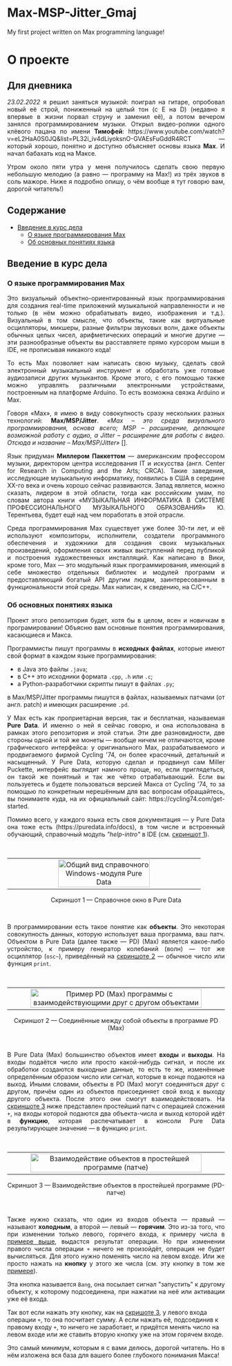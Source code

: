 # Max-MSP-Jitter_Gmaj
 My first project written on Max programming language!

<h1>О проекте</h1>
<h2>Для дневника</h2>
<p align="justify"><i>23.02.2022</i> я решил заняться музыкой: поиграл на гитаре, опробовал новый её строй, пониженный на целый тон (с E на D) (недавно я впервые в жизни порвал струну и заменил её), а потом вечером занялся программированием музыки. Открыл видео-ролики одного клёвого пацана по имени <b>Тимофей</b>: https://www.youtube.com/watch?v=eL2HaA0S0JQ&list=PL32i_iv4dLiyoksnO-GVAEsFuGddR4RCT — который хорошо, понятно и доступно объясняет основы языка <b>Max</b>. И начал бабахать код на Максе.</p>

<p align="justify">Утром около пяти утра у меня получилось сделать свою первую небольшую мелодию (а равно — программу на Max!) из трёх звуков в соль мажоре. Ниже я подробно опишу, о чём вообще я тут говорю вам, дорогой читатель!)</p>

<h2>Содержание</h2>
<p align="justify">
<ul>
 <li><a href="#theory">Введение в курс дела</a>
  <ul>
   <li><a href="#max">О языке программирования Max</a></li>
   <li><a href="#terms">Об основных понятиях языка</a></li>
  </ul>
 </li>
</ul>
</p>

<h2 name="theory">Введение в курс дела</h2>
<h3 name="max">О языке программирования Max</h3>
<p align="justify">Это визуальный объектно-ориентированный язык программирования для создания real-time приложений музыкальной направленности и не только (в нём можно обрабатывать видео, изображения и т.д.). Визуальный в том смысле, что объекты, такие как виртуальные осцилляторы, микшеры, разные фильтры звуковых волн, даже объекты обычных целых чисел, арифметических операций и многие другие — эти разнообразные объекты вы расставляете прямо курсором мыши в IDE, не прописывая никакого кода!</p>

<p align="justify">То есть Max позволяет нам написать свою музыку, сделать свой электронный музыкальный инструмент и обработать уже готовые аудиозаписи других музыкантов. Кроме этого, с его помощью также можно управлять различными электронными устройствами, построенным на платформе Arduino. То есть возможна связка Arduino и Max.</p>

<p align="justify">Говоря «Max», я имею в виду совокупность сразу нескольких разных технологий: <b>Max/MSP/Jitter</b>. <i>«Max – это среда визуального программирования, основа всего; MSP – расширение, делающее возможной работу с аудио, а Jitter – расширение для работы с видео. Отсюда и название – Max/MSP/Jitter»</i> [].</p>

<p align="justify">Язык придуман <b>Миллером Паккеттом</b> — американским профессором музыки, директором центра исследования IT и искусства (англ. Center for Research in Computing and the Arts; CRCA). Такие заведения, исследующие музыкальную информатику, появились в США в середине XX-го века и очень хорошо сейчас развиваются. Запад является, можно сказать, лидером в этой области, тогда как российским умам, по словам автора книги «МУЗЫКАЛЬНАЯ ИНФОРМАТИКА В СИСТЕМЕ ПРОФЕССИОНАЛЬНОГО МУЗЫКАЛЬНОГО ОБРАЗОВАНИЯ» Ю. Терентьева, будет ещё над чем поработать в этой отрасли.</p>

<p align="justify">Среда программирования Max существует уже более 30-ти лет, и её используют композиторы, исполнители, создатели программного обеспечения и художники для создания своих музыкальных произведений, оформления своих живых выступлений перед публикой и построения художественных инсталляций. Как написано в Вики, кроме того, Max — это модульный язык программирования, имеющий в себе множество отдельных библиотек и модулей программ и предоставляющий богатый API другим людям, заинтересованным в функциональности этой среды. Max написан, к сведению, на C/C++.</p>

<h3 name="terms">Об основных понятиях языка</h3>
<p align="justify">Проект этого репозитория будет, хотя бы в целом, ясен и новичкам в програмировании! Объясню вам основные понятия программирования, касающиеся и Макса.</p>
<p align="justify">Программисты пишут программы в <b>исходных файлах</b>, которые имеют свой формат в каждом языке программирования:
<ul>
 <li>в Java это файлы <code>.java</code>;</li>
 <li>в C++ это исходники формата <code>.cpp</code>, <code>.h</code> или <code>.c</code>;</li>
 <li>а Python-разработчики скрипты пишут в файлах <code>.py</code>;</li>
</ul>
в Max/MSP/Jitter программы пишутся в файлах, называемых патчами (от англ. patch) и имеющих расширение <code>.pd</code>.
</p>

<p align="justify">У Max есть как проприетарная версия, так и бесплатная, называемая <b>Pure Data</b>. И именно о ней я сейчас говорю, и она использована в рамках этого репозитория и этой статьи. Эти две разновидности, две стороны одной и той же монеты — вообще ничем не отличаются, кроме графического интерфейса: у оригинального Max, разрабатываемого и продвигаемого фирмой Cycling '74, он более красочный, детальный и насыщенный. У Pure Data, которую сделал и продвинул сам Miller Puckette, интерфейс выглядит намного проще, но, если приглядеться, он такой же понятный и так же чётко отрабатывающий. Если вы пользуетесь и будете пользоваться версией Макса от Cycling '74, то за помощью по конкретным нерешённым для вас вопросам обращайтесь, вы понимаете куда, на их официальный сайт: https://cycling74.com/get-started.</p>

<p align="justify">Помимо всего, у каждого языка есть своя документация — у Pure Data она тоже есть (https://puredata.info/docs), в том числе и встроенный обучающий, справочный модуль <i>"help-intro"</i> в IDE (см. <a href="#screen1">скриншот 1</a>).</p>

<p align="center"><br><table align="center"><tr><td align="center" ><img  width="70%" height="70%" title="Окно справки в Pure Data" src="img/help module.jpg" alt="Общий вид справочного Windows-модуля Pure Data"></img></td></tr></table><p name="screen1" align="center">Скриншот 1 — Справочное окно в Pure Data</p><br></p>

<p align="justify">В программировании есть такое понятие как <b>объекты</b>. Это некоторая совокупность данных, которую использует ваша программа, ваш патч. Объектом в Pure Data (далее также — PD) (Max) является какое-либо устройство, к примеру генератор колебаний (волн) — тот же осциллятор (<code>osc~</code>), приведённый на <a href="#screen2">скриншоте 2</a> — обычное число или функция <code>print</code>.</p>

<p align="center"><br><table align="center"><tr><td align="center" ><img  width="90%" height="90%" title="Пример PD (Max) программы с взаимодействующими друг с другом объектами" src="img/objects.jpg" alt="Пример PD (Max) программы с взаимодействующими друг с другом объектами"></img></td></tr></table><p align="center" name="screen2">Скриншот 2 — Соединённые между собой объекты в программе PD (Max)</p><br></p>

<p align="justify">В Pure Data (Max) большинство объектов имеет <b>входы</b> и <b>выходы</b>. На входы подаётся число или просто какой-нибудь сигнал, и после их обработки создаются выходные данные, то есть те же, изменённые определённым образом число или сигнал, которые в конце подаются на выход. Иными словами, объекты в PD (Max) могут соединяться друг с другом, причём один из объектов присоединяет свой вход к выходу другого объекта. После этого они смогут взаимодействовать. На <a href="#screen3">скриншоте 3</a> ниже представлен простейший патч с операцией сложения <code>+</code>, на входы которой подаются два объекта-числа и выход которой идёт в <b>функцию</b>, которая распечатывает в консоли Pure Data результирующее значение — в функцию <code>print</code>.</p>

<p align="center"><br><table align="center"><tr><td align="center" ><img  width="90%" height="90%" title="Взаимодействие объектов в простейшей программе (патче)" src="img/example.jpg" alt="Взаимодействие объектов в простейшей программе (патче)"></img></td></tr></table><p align="center" name="screen3">Скриншот 3 — Взаимодействие объектов в простейшей программе (PD-патче)</p><br></p>

<p align="justify">Также нужно сказать, что один из входов объекта — правый — называют <b>холодным</b>, а второй — левый — <b>горячим</b>. Это из-за того, что при изменении только левого, горячего входа, к примеру числа в <a href="#screen3">примере выше</a>, выдастся результат операции. Но при изменении правого числа операции <code>+</code> ничего не произойдёт, операция не будет вычисляться. Для этого нужно поменять число на левом входе. Или же просто нажать на <b>кнопку</b> у этого же числа (см. эту кнопку в том же <a href="#screen3">примере</a>).</p>

<p align="justify">Эта кнопка называется <code>Bang</code>, она посылает сигнал "запустить" к другому объекту, к которому подсоединена, при нажатии на неё или активации уже её входа.</p> Так вот если нажать эту кнопку, как на <a href="#screen3">скришоте 3</a>, у левого входа операции <code>+</code>, то она посчитает сумму. А если нажать её, подсоединив к правому входу <code>+</code>, то ничего не заработает, и придётся менять число на левом входе или же ставить вторую кнопку уже на этом горячем входе.</p>

<p align="justify">Это самый минимум, которым я с вами делюсь, дорогой читатель. Но в нём изложена вся база для вашего более глубокого понимания Макса!</p>

